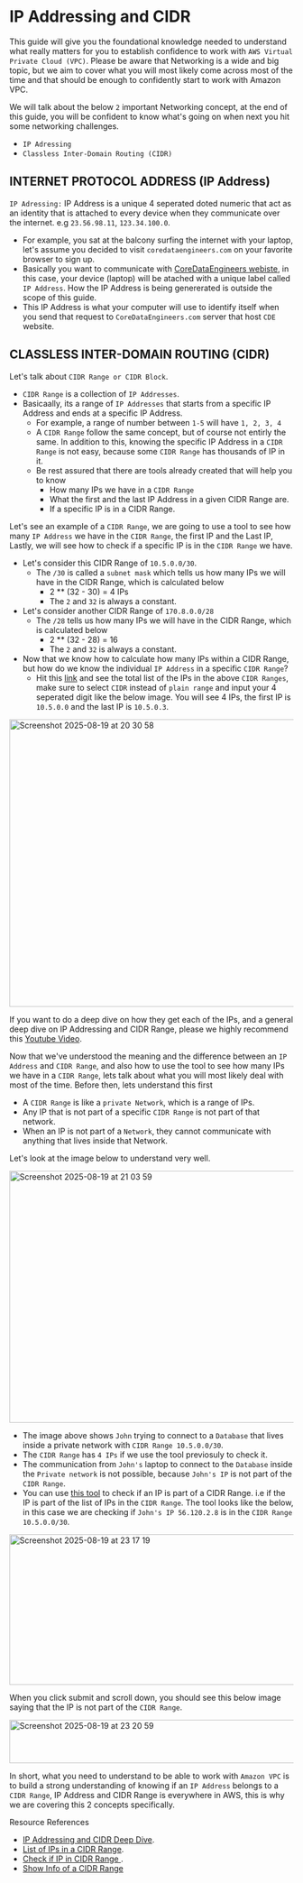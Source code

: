 # IP Addressing and CIDR 
This guide will give you the foundational knowledge needed to understand what really matters for you to establish confidence to work with `AWS Virtual Private Cloud (VPC)`. Please be aware that Networking is a wide and big topic, but we aim to cover what you will most likely come across most of the time and that should be enough to confidently start to work with Amazon VPC.

We will talk about the below `2` important Networking concept, at the end of this guide, you will be confident to know what's going on when next you hit some networking challenges.
- `IP Adressing`
- `Classless Inter-Domain Routing (CIDR)`

## INTERNET PROTOCOL ADDRESS (IP Address)
`IP Adressing:` IP Address is a unique 4 seperated doted numeric that act as an identity that is attached to every device when they communicate over the internet. e.g `23.56.98.11`, `123.34.100.0`.
- For example, you sat at the balcony surfing the internet with your laptop, let's assume you decided to visit `coredataengineers.com` on your favorite browser to sign up.
- Basically you want to communicate with [CoreDataEngineers webiste](https://coredataengineers.com/), in this case, your device (laptop) will be atached with a unique label called `IP Address`. How the IP Address is being genererated is outside the scope of this guide.
- This IP Address is what your computer will use to identify itself when you send that request to `CoreDataEngineers.com` server that host `CDE` website.

## CLASSLESS INTER-DOMAIN ROUTING (CIDR)
Let's talk about `CIDR Range or CIDR Block`.
- `CIDR Range` is a collection of `IP Addresses`.
- Basicaally, its a range of `IP Addresses` that starts from a specific IP Address and ends at a specific IP Address.
  - For example, a range of number between `1-5` will have `1, 2, 3, 4`
  - A `CIDR Range` follow the same concept, but of course not entirly the same. In addition to this, knowing the specific IP Address in a `CIDR Range` is not easy, because some `CIDR Range` has thousands of IP in it.
  - Be rest assured that there are tools already created that will help you to know
    - How many IPs we have in a `CIDR Range`
    - What the first and the last IP Address in a given CIDR Range are.
    - If a specific IP is in a CIDR Range.

Let's see an example of a `CIDR Range`, we are going to use a tool to see how many `IP Address` we have in the `CIDR Range`, the first IP and the Last IP, Lastly, we will see how to check if a specific IP is in the `CIDR Range` we have.
- Let's consider this CIDR Range of `10.5.0.0/30`.
  - The `/30` is called a `subnet mask` which tells us how many IPs we will have in the CIDR Range, which is calculated below
    - 2 ** (32 - 30) = 4 IPs
    - The `2` and `32` is always a constant. 
- Let's consider another CIDR Range of `170.8.0.0/28`
  - The `/28` tells us how many IPs we will have in the CIDR Range, which is calculated below
    - 2 ** (32 - 28) = 16
    - The `2` and `32` is always a constant.
- Now that we know how to calculate how many IPs within a CIDR Range, but how do we know the individual `IP Address` in a specific `CIDR Range`?
  - Hit this [link](https://ipgen.hasarin.com/) and see the total list of the IPs in the above `CIDR Ranges`, make sure to select `CIDR` instead of `plain range` and input your 4 seperated digit like the below image. You will see 4 IPs, the first IP is `10.5.0.0` and the last IP is `10.5.0.3`. 

<img width="1116" height="510" alt="Screenshot 2025-08-19 at 20 30 58" src="https://github.com/user-attachments/assets/6f8a8902-1f11-4827-9f45-54e992650355" />

If you want to do a deep dive on how they get each of the IPs, and a general deep dive on IP Addressing and CIDR Range, please we highly recommend this [Youtube Video](https://www.youtube.com/watch?v=7hIbzlxbebc). 

Now that we've understood the meaning and the difference between an `IP Address` and `CIDR Range`, and also how to use the tool to see how many IPs we have in a `CIDR Range`, lets talk about what you will most likely deal with most of the time. Before then, lets understand this first
- A `CIDR Range` is like a `private Network`, which is a range of IPs.
- Any IP that is not part of a specific `CIDR Range` is not part of that network.
- When an IP is not part of a `Network`, they cannot communicate with anything that lives inside that Network.

Let's look at the image below to understand very well.

<img width="957" height="447" alt="Screenshot 2025-08-19 at 21 03 59" src="https://github.com/user-attachments/assets/db5ed76a-d06c-482e-aaac-8e5ad3f1ff00" />

- The image above shows `John` trying to connect to a `Database` that lives inside a private network with `CIDR Range 10.5.0.0/30`.
- The `CIDR Range` has `4 IPs` if we use the tool previosuly to check it.
- The communication from `John's` laptop to connect to the `Database` inside the `Private network` is not possible, because `John's IP` is not part of the `CIDR Range`.
- You can use [this tool](https://tehnoblog.org/ip-tools/ip-address-in-cidr-range/) to check if an IP is part of a CIDR Range. i.e if the IP is part of the list of IPs in the `CIDR Range`. The tool looks like the below, in this case we are checking if `John's IP 56.120.2.8` is in the `CIDR Range 10.5.0.0/30`.

<img width="1324" height="267" alt="Screenshot 2025-08-19 at 23 17 19" src="https://github.com/user-attachments/assets/be3718be-7655-481b-897f-8e2374d46543" />

When you click submit and scroll down, you should see this below image saying that the IP is not part of the `CIDR Range`.

<img width="723" height="77" alt="Screenshot 2025-08-19 at 23 20 59" src="https://github.com/user-attachments/assets/5e3655aa-dcb1-4340-b96d-9953b3ded7e8" />

In short, what you need to understand to be able to work with `Amazon VPC` is to build a strong understanding of knowing if an `IP Address` belongs to a `CIDR Range`, IP Address and CIDR Range is everywhere in AWS, this is why we are covering this 2 concepts specifically.

Resource References
- [IP Addressing and CIDR Deep Dive](https://www.youtube.com/watch?v=7hIbzlxbebc).
- [List of IPs in a CIDR Range](https://ipgen.hasarin.com/).
- [Check if IP in CIDR Range ](https://tehnoblog.org/ip-tools/ip-address-in-cidr-range/).
- [Show Info of a CIDR Range](https://www.ipaddressguide.com/cidr.aspx)













